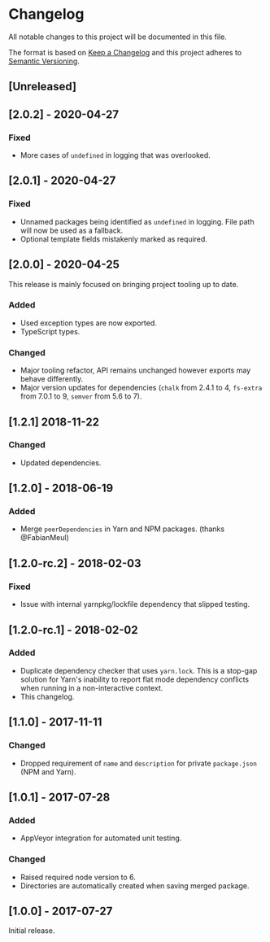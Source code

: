 # Changelog
All notable changes to this project will be documented in this file.

The format is based on [Keep a Changelog](http://keepachangelog.com/en/1.0.0/)
and this project adheres to [Semantic Versioning](http://semver.org/spec/v2.0.0.html).

## [Unreleased]

## [2.0.2] - 2020-04-27

### Fixed
- More cases of `undefined` in logging that was overlooked.

## [2.0.1] - 2020-04-27

### Fixed
- Unnamed packages being identified as `undefined` in logging. File path will now be used as a fallback.
- Optional template fields mistakenly marked as required.

## [2.0.0] - 2020-04-25

This release is mainly focused on bringing project tooling up to date.

### Added
- Used exception types are now exported.
- TypeScript types.

### Changed
- Major tooling refactor, API remains unchanged however exports may behave differently.
- Major version updates for dependencies (`chalk` from 2.4.1 to 4, `fs-extra` from 7.0.1 to 9, `semver` from 5.6 to 7).

## [1.2.1] 2018-11-22
### Changed
- Updated dependencies.

## [1.2.0] - 2018-06-19
### Added
- Merge `peerDependencies` in Yarn and NPM packages. (thanks @FabianMeul)

## [1.2.0-rc.2] - 2018-02-03
### Fixed
- Issue with internal yarnpkg/lockfile dependency that slipped testing.

## [1.2.0-rc.1] - 2018-02-02
### Added
- Duplicate dependency checker that uses `yarn.lock`. This is a stop-gap solution for Yarn's inability to report flat mode dependency conflicts when running in a non-interactive context.
- This changelog.

## [1.1.0] - 2017-11-11
### Changed
- Dropped requirement of `name` and `description` for private `package.json` (NPM and Yarn).

## [1.0.1] - 2017-07-28
### Added
- AppVeyor integration for automated unit testing.

### Changed
- Raised required node version to 6.
- Directories are automatically created when saving merged package.

## [1.0.0] - 2017-07-27
Initial release.
